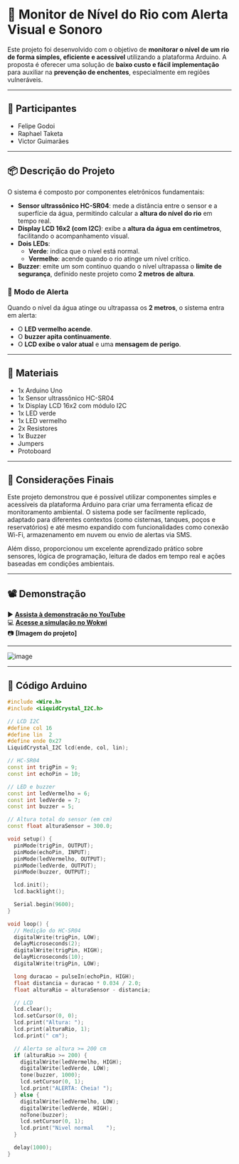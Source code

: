 # 🌊 Monitor de Nível do Rio com Alerta Visual e Sonoro

Este projeto foi desenvolvido com o objetivo de **monitorar o nível de um rio de forma simples, eficiente e acessível** utilizando a plataforma Arduino. A proposta é oferecer uma solução de **baixo custo e fácil implementação** para auxiliar na **prevenção de enchentes**, especialmente em regiões vulneráveis. 

---

## 👥 Participantes

- Felipe Godoi   
- Raphael Taketa  
- Victor Guimarães  

---

## 📦 Descrição do Projeto

O sistema é composto por componentes eletrônicos fundamentais:

- **Sensor ultrassônico HC-SR04**: mede a distância entre o sensor e a superfície da água, permitindo calcular a **altura do nível do rio** em tempo real.
- **Display LCD 16x2 (com I2C)**: exibe a **altura da água em centímetros**, facilitando o acompanhamento visual.
- **Dois LEDs**:
  - **Verde**: indica que o nível está normal.
  - **Vermelho**: acende quando o rio atinge um nível crítico.
- **Buzzer**: emite um som contínuo quando o nível ultrapassa o **limite de segurança**, definido neste projeto como **2 metros de altura**.

### 🛑 Modo de Alerta

Quando o nível da água atinge ou ultrapassa os **2 metros**, o sistema entra em alerta:
- O **LED vermelho acende**.
- O **buzzer apita continuamente**.
- O **LCD exibe o valor atual** e uma **mensagem de perigo**.

---

## 🧰 Materiais

- 1x Arduino Uno  
- 1x Sensor ultrassônico HC-SR04  
- 1x Display LCD 16x2 com módulo I2C  
- 1x LED verde  
- 1x LED vermelho  
- 2x Resistores  
- 1x Buzzer  
- Jumpers  
- Protoboard  

---
## 📌 Considerações Finais

Este projeto demonstrou que é possível utilizar componentes simples e acessíveis da plataforma Arduino para criar uma ferramenta eficaz de monitoramento ambiental. O sistema pode ser facilmente replicado, adaptado para diferentes contextos (como cisternas, tanques, poços e reservatórios) e até mesmo expandido com funcionalidades como conexão Wi-Fi, armazenamento em nuvem ou envio de alertas via SMS.

Além disso, proporcionou um excelente aprendizado prático sobre sensores, lógica de programação, leitura de dados em tempo real e ações baseadas em condições ambientais.

---

## 📽️ Demonstração

▶️ **[Assista à demonstração no YouTube](https://youtu.be/ORA-vGHqCmQ)**  
💻 **[Acesse a simulação no Wokwi](https://wokwi.com/projects/432771420012238849)**  
📷 **[Imagem do projeto]**

---

![image](https://github.com/user-attachments/assets/672f4a8c-3691-4124-ae24-d07e878bac6f)


---

## 🧠 Código Arduino

```cpp
#include <Wire.h>
#include <LiquidCrystal_I2C.h>

// LCD I2C
#define col 16
#define lin  2
#define ende 0x27
LiquidCrystal_I2C lcd(ende, col, lin);

// HC-SR04
const int trigPin = 9;
const int echoPin = 10;

// LED e buzzer
const int ledVermelho = 6;
const int ledVerde = 7;
const int buzzer = 5;

// Altura total do sensor (em cm)
const float alturaSensor = 300.0;

void setup() {
  pinMode(trigPin, OUTPUT);
  pinMode(echoPin, INPUT);
  pinMode(ledVermelho, OUTPUT);
  pinMode(ledVerde, OUTPUT);
  pinMode(buzzer, OUTPUT);

  lcd.init();
  lcd.backlight();

  Serial.begin(9600);
}

void loop() {
  // Medição do HC-SR04
  digitalWrite(trigPin, LOW);
  delayMicroseconds(2);
  digitalWrite(trigPin, HIGH);
  delayMicroseconds(10);
  digitalWrite(trigPin, LOW);

  long duracao = pulseIn(echoPin, HIGH);
  float distancia = duracao * 0.034 / 2.0;
  float alturaRio = alturaSensor - distancia;

  // LCD
  lcd.clear();
  lcd.setCursor(0, 0);
  lcd.print("Altura: ");
  lcd.print(alturaRio, 1);
  lcd.print(" cm");

  // Alerta se altura >= 200 cm
  if (alturaRio >= 200) {
    digitalWrite(ledVermelho, HIGH);
    digitalWrite(ledVerde, LOW);
    tone(buzzer, 1000); 
    lcd.setCursor(0, 1);
    lcd.print("ALERTA: Cheia! ");
  } else {
    digitalWrite(ledVermelho, LOW);
    digitalWrite(ledVerde, HIGH);
    noTone(buzzer); 
    lcd.setCursor(0, 1);
    lcd.print("Nivel normal    ");
  }

  delay(1000);
}
